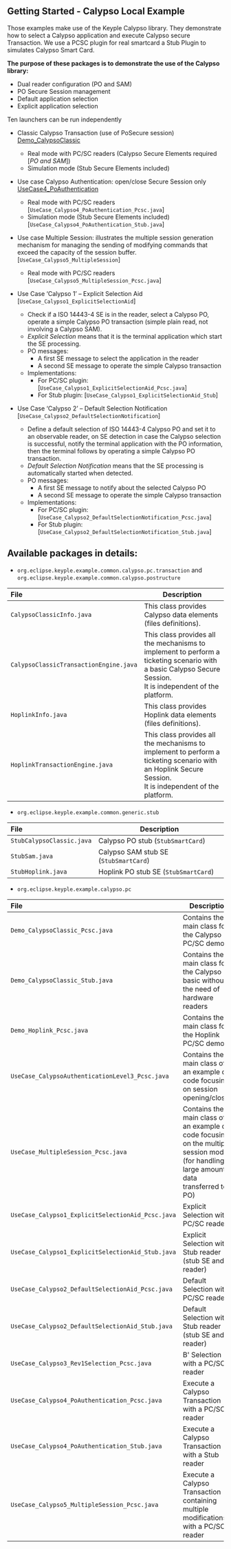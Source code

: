 Getting Started - Calypso Local Example 
---

Those examples make use of the Keyple Calypso library. They demonstrate how to select a Calypso application and execute Calypso secure Transaction. We use a PCSC plugin for real smartcard a Stub Plugin to simulates Calypso Smart Card. 

   **The purpose of these packages is to demonstrate the use of the Calypso library:**

  * Dual reader configuration (PO and SAM)
  * PO Secure Session management
  * Default application selection
  * Explicit application selection
  

Ten launchers can be run independently

  * Classic Calypso Transaction (use of PoSecure session) [Demo_CalypsoClassic](/java/example/calypso/pc/src/main/java/org/eclipse/keyple/example/calypso/local/Demo_CalypsoClassic)
    * Real mode with PC/SC readers (Calypso Secure Elements required [_PO and SAM_])
    * Simulation mode (Stub Secure Elements included)
  * Use case Calypso Authentication: open/close Secure Session only [UseCase4_PoAuthentication](/java/example/calypso/pc/src/main/java/org/eclipse/keyple/example/calypso/local/UseCase4_PoAuthentication)
    * Real mode with PC/SC readers [`UseCase_Calypso4_PoAuthentication_Pcsc.java`]
    * Simulation mode  (Stub Secure Elements included) [`UseCase_Calypso4_PoAuthentication_Stub.java`]
  * Use case Multiple Session: illustrates the multiple session generation mechanism for managing the sending of modifying commands that exceed the capacity of the session buffer.  [`UseCase_Calypso5_MultipleSession`]
    * Real mode with PC/SC readers [`UseCase_Calypso5_MultipleSession_Pcsc.java`]
  
  * Use Case ‘Calypso 1’ – Explicit Selection Aid [`UseCase_Calypso1_ExplicitSelectionAid`]
    * Check if a ISO 14443-4 SE is in the reader, select a Calypso PO, operate a simple Calypso PO transaction (simple plain read, not involving a Calypso SAM).
    * _Explicit Selection_ means that it is the terminal application which start the SE processing.
    * PO messages:
        * A first SE message to select the application in the reader
        * A second SE message to operate the simple Calypso transaction
    * Implementations:
        * For PC/SC plugin: [`UseCase_Calypso1_ExplicitSelectionAid_Pcsc.java`]
        * For Stub plugin: [`UseCase_Calypso1_ExplicitSelectionAid_Stub`]
            
  * Use Case ‘Calypso 2’ – Default Selection Notification [`UseCase_Calypso2_DefaultSelectionNotification`]
    * Define a default selection of ISO 14443-4 Calypso PO and set it to an observable reader, on SE detection in case the Calypso selection is successful, notify the terminal application with the PO information, then the terminal follows by operating a simple Calypso PO transaction.
    * _Default Selection Notification_ means that the SE processing is automatically started when detected.
    * PO messages:
         * A first SE message to notify about the selected Calypso PO
         * A second SE message to operate the simple Calypso transaction
    * Implementations:
         * For PC/SC plugin: [`UseCase_Calypso2_DefaultSelectionNotification_Pcsc.java`]
         * For Stub plugin: [`UseCase_Calypso2_DefaultSelectionNotification_Stub.java`]

Available packages in details:
--

  - `org.eclipse.keyple.example.common.calypso.pc.transaction` and `org.eclipse.keyple.example.common.calypso.postructure`

|File|Description|
|:---|---|
|`CalypsoClassicInfo.java`|This class provides Calypso data elements (files definitions).|
|`CalypsoClassicTransactionEngine.java`|This class provides all the mechanisms to implement to perform a ticketing scenario with a basic Calypso Secure Session.<br>It is independent of the platform.|
|`HoplinkInfo.java`|This class provides Hoplink data elements (files definitions).|
|`HoplinkTransactionEngine.java`|This class provides all the mechanisms to implement to perform a ticketing scenario with an Hoplink Secure Session.<br>It is independent of the platform.|

  - `org.eclipse.keyple.example.common.generic.stub`

|File|Description|
|:---|---|
|`StubCalypsoClassic.java`|Calypso PO stub  (`StubSmartCard`)|
|`StubSam.java`|Calypso SAM stub SE (`StubSmartCard`)|
|`StubHoplink.java`|Hoplink PO stub SE (`StubSmartCard`)|

  - `org.eclipse.keyple.example.calypso.pc`

|File|Description|
|:---|---|
|`Demo_CalypsoClassic_Pcsc.java`|Contains the main class for the Calypso PC/SC demo|
|`Demo_CalypsoClassic_Stub.java`|Contains the main class for the Calypso basic without the need of hardware readers|
|`Demo_Hoplink_Pcsc.java`|Contains the main class for the Hoplink PC/SC demo|
|`UseCase_CalypsoAuthenticationLevel3_Pcsc.java`|Contains the main class of an example of code focusing on session opening/closing|
|`UseCase_MultipleSession_Pcsc.java`|Contains the main class of an example of code focusing on the multiple session mode (for handling large amount of data transferred to a PO)|
|`UseCase_Calypso1_ExplicitSelectionAid_Pcsc.java`|Explicit Selection with a PC/SC reader|
|`UseCase_Calypso1_ExplicitSelectionAid_Stub.java`|Explicit Selection with a Stub reader (stub SE and reader)|
|`UseCase_Calypso2_DefaultSelectionAid_Pcsc.java`|Default Selection with a PC/SC reader|
|`UseCase_Calypso2_DefaultSelectionAid_Stub.java`|Default Selection with a Stub reader (stub SE and reader)|
|`UseCase_Calypso3_Rev1Selection_Pcsc.java`|B' Selection with a PC/SC reader|
|`UseCase_Calypso4_PoAuthentication_Pcsc.java`|Execute a Calypso Transaction with a PC/SC reader|
|`UseCase_Calypso4_PoAuthentication_Stub.java`|Execute a Calypso Transaction with a Stub reader|
|`UseCase_Calypso5_MultipleSession_Pcsc.java`|Execute a Calypso Transaction containing multiple modifications with a PC/SC reader|
